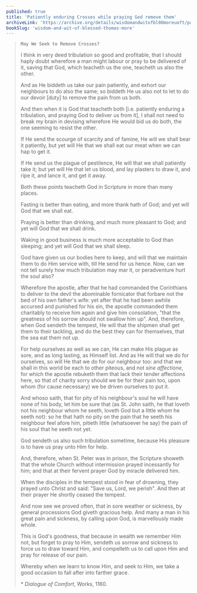 ```yaml
---
published: true
title: 'Patiently enduring Crosses while praying God remove them'
archiveLink: 'https://archive.org/details/wisdomandwitofbl00moreuoft/page/51?view=theater'
bookSlug: 'wisdom-and-wit-of-blessed-thomas-more'
---
```


> `May We Seek to Remove Crosses?`
>
> I think in very deed tribulation so good and profitable, that I should haply doubt wherefore a man might labour or pray to be delivered of it, saving that God, which teacheth us the one, teacheth us also the other.
>
> And as He biddeth us take our pain patiently, and exhort our neighbours to do also the same; so biddeth He us also not to let to do our devoir [duty] to remove the pain from us both.
>
> And then when it is God that teacheth both [i.e. patiently enduring a tribulation, and praying God to deliver us from it], I shall not need to break my brain in devising wherefore He would bid us do both, the one seeming to resist the other.
>
> If He send the scourge of scarcity and of famine, He will we shall bear it patiently, but yet will He that we shall eat our meat when we can hap to get it.
>
> If He send us the plague of pestilence, He will that we shall patiently take it; but yet will He that let us blood, and lay plasters to draw it, and ripe it, and lance it, and get it away.
>
> Both these points teacheth God in Scripture in more than many places.
>
> Fasting is better than eating, and more thank hath of God; and yet will God that we shall eat.
>
> Praying is better than drinking, and much more pleasant to God; and yet will God that we shall drink.
>
> Waking in good business is much more acceptable to God than sleeping; and yet will God that we shall sleep.
>
> God have given us our bodies here to keep, and will that we maintain them to do Him service with, till He send for us hence. Now, can we not tell surely how much tribulation may mar it, or peradventure hurt the soul also?
>
> Wherefore the apostle, after that he had commanded the Corinthians to deliver to the devil the abominable fornicator that forbare not the bed of his own father's wife: yet after that he had been awhile accursed and punished for his sin, the apostle commanded them charitably to receive him again and give him consolation, "that the greatness of his sorrow should not swallow him up". And, therefore, when God sendeth the tempest, He will that the shipmen shall get them to their tackling, and do the best they can for themselves, that the sea eat them not up.
>
> For help ourselves as well as we can, He can make His plague as sore, and as long lasting, as Himself list. And as He will that we do for ourselves, so will He that we do for our neighbour too: and that we shall in this world be each to other piteous, and not *sine affectione*, for which the apostle rebuketh them that lack their tender affections here, so that of charity sorry should we be for their pain too, upon whom (for cause necessary) we be driven ourselves to put it.
>
> And whoso saith, that for pity of his neighbour's soul he will have none of his body, let him be sure that (as St. John saith, he that loveth not his neighbour whom he seeth, loveth God but a little whom he seeth not): so he that hath no pity on the pain that he seeth his neighbour feel afore him, pitieth little (whatsoever he say) the pain of his soul that he seeth not yet.
>
> God sendeth us also such tribulation sometime, because His pleasure is to have us pray unto Him for help.
>
> And, therefore, when St. Peter was in prison, the Scripture showeth that the whole Church without intermission prayed incessantly for him; and that at their fervent prayer God by miracle delivered him.
>
> When the disciples in the tempest stood in fear of drowning, they prayed unto Christ and said: "Save us, Lord, we perish". And then at their prayer He shortly ceased the tempest.
>
> And now see we proved often, that in sore weather or sickness, by general processions God giveth gracious help. And many a man in his great pain and sickness, by calling upon God, is marvellously made whole.
>
> This is God's goodness, that because in wealth we remember Him not, but forget to pray to Him, sendeth us sorrow and sickness to force us to draw toward Him, and compelleth us to call upon Him and pray for release of our pain.
>
> Whereby when we learn to know Him, and seek to Him, we take a good occasion to fall after into farther grace.
>
> \* *Dialogue of Comfort*, Works, 1160.
